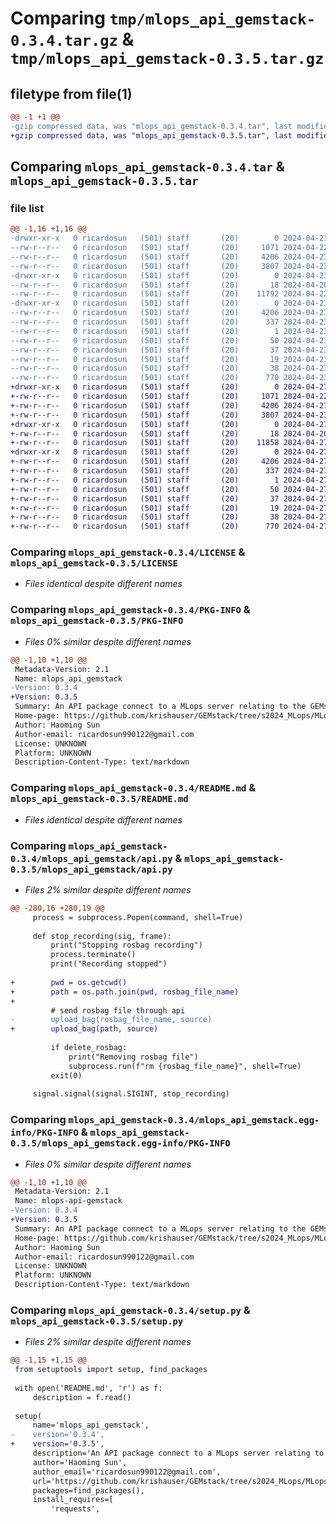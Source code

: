 # Comparing `tmp/mlops_api_gemstack-0.3.4.tar.gz` & `tmp/mlops_api_gemstack-0.3.5.tar.gz`

## filetype from file(1)

```diff
@@ -1 +1 @@
-gzip compressed data, was "mlops_api_gemstack-0.3.4.tar", last modified: Tue Apr 23 13:18:25 2024, max compression
+gzip compressed data, was "mlops_api_gemstack-0.3.5.tar", last modified: Sat Apr 27 16:14:36 2024, max compression
```

## Comparing `mlops_api_gemstack-0.3.4.tar` & `mlops_api_gemstack-0.3.5.tar`

### file list

```diff
@@ -1,16 +1,16 @@
-drwxr-xr-x   0 ricardosun   (501) staff       (20)        0 2024-04-23 13:18:25.800298 mlops_api_gemstack-0.3.4/
--rw-r--r--   0 ricardosun   (501) staff       (20)     1071 2024-04-22 05:08:20.000000 mlops_api_gemstack-0.3.4/LICENSE
--rw-r--r--   0 ricardosun   (501) staff       (20)     4206 2024-04-23 13:18:25.768538 mlops_api_gemstack-0.3.4/PKG-INFO
--rw-r--r--   0 ricardosun   (501) staff       (20)     3807 2024-04-23 07:20:14.000000 mlops_api_gemstack-0.3.4/README.md
-drwxr-xr-x   0 ricardosun   (501) staff       (20)        0 2024-04-23 13:18:25.673971 mlops_api_gemstack-0.3.4/mlops_api_gemstack/
--rw-r--r--   0 ricardosun   (501) staff       (20)       18 2024-04-20 05:10:06.000000 mlops_api_gemstack-0.3.4/mlops_api_gemstack/__init__.py
--rw-r--r--   0 ricardosun   (501) staff       (20)    11792 2024-04-22 03:59:28.000000 mlops_api_gemstack-0.3.4/mlops_api_gemstack/api.py
-drwxr-xr-x   0 ricardosun   (501) staff       (20)        0 2024-04-23 13:18:25.767519 mlops_api_gemstack-0.3.4/mlops_api_gemstack.egg-info/
--rw-r--r--   0 ricardosun   (501) staff       (20)     4206 2024-04-23 13:18:25.000000 mlops_api_gemstack-0.3.4/mlops_api_gemstack.egg-info/PKG-INFO
--rw-r--r--   0 ricardosun   (501) staff       (20)      337 2024-04-23 13:18:25.000000 mlops_api_gemstack-0.3.4/mlops_api_gemstack.egg-info/SOURCES.txt
--rw-r--r--   0 ricardosun   (501) staff       (20)        1 2024-04-23 13:18:25.000000 mlops_api_gemstack-0.3.4/mlops_api_gemstack.egg-info/dependency_links.txt
--rw-r--r--   0 ricardosun   (501) staff       (20)       50 2024-04-23 13:18:25.000000 mlops_api_gemstack-0.3.4/mlops_api_gemstack.egg-info/entry_points.txt
--rw-r--r--   0 ricardosun   (501) staff       (20)       37 2024-04-23 13:18:25.000000 mlops_api_gemstack-0.3.4/mlops_api_gemstack.egg-info/requires.txt
--rw-r--r--   0 ricardosun   (501) staff       (20)       19 2024-04-23 13:18:25.000000 mlops_api_gemstack-0.3.4/mlops_api_gemstack.egg-info/top_level.txt
--rw-r--r--   0 ricardosun   (501) staff       (20)       38 2024-04-23 13:18:25.800993 mlops_api_gemstack-0.3.4/setup.cfg
--rw-r--r--   0 ricardosun   (501) staff       (20)      770 2024-04-23 13:17:56.000000 mlops_api_gemstack-0.3.4/setup.py
+drwxr-xr-x   0 ricardosun   (501) staff       (20)        0 2024-04-27 16:14:36.545481 mlops_api_gemstack-0.3.5/
+-rw-r--r--   0 ricardosun   (501) staff       (20)     1071 2024-04-22 05:08:20.000000 mlops_api_gemstack-0.3.5/LICENSE
+-rw-r--r--   0 ricardosun   (501) staff       (20)     4206 2024-04-27 16:14:36.544282 mlops_api_gemstack-0.3.5/PKG-INFO
+-rw-r--r--   0 ricardosun   (501) staff       (20)     3807 2024-04-23 07:20:14.000000 mlops_api_gemstack-0.3.5/README.md
+drwxr-xr-x   0 ricardosun   (501) staff       (20)        0 2024-04-27 16:14:36.537112 mlops_api_gemstack-0.3.5/mlops_api_gemstack/
+-rw-r--r--   0 ricardosun   (501) staff       (20)       18 2024-04-20 05:10:06.000000 mlops_api_gemstack-0.3.5/mlops_api_gemstack/__init__.py
+-rw-r--r--   0 ricardosun   (501) staff       (20)    11858 2024-04-27 16:12:50.000000 mlops_api_gemstack-0.3.5/mlops_api_gemstack/api.py
+drwxr-xr-x   0 ricardosun   (501) staff       (20)        0 2024-04-27 16:14:36.543370 mlops_api_gemstack-0.3.5/mlops_api_gemstack.egg-info/
+-rw-r--r--   0 ricardosun   (501) staff       (20)     4206 2024-04-27 16:14:36.000000 mlops_api_gemstack-0.3.5/mlops_api_gemstack.egg-info/PKG-INFO
+-rw-r--r--   0 ricardosun   (501) staff       (20)      337 2024-04-27 16:14:36.000000 mlops_api_gemstack-0.3.5/mlops_api_gemstack.egg-info/SOURCES.txt
+-rw-r--r--   0 ricardosun   (501) staff       (20)        1 2024-04-27 16:14:36.000000 mlops_api_gemstack-0.3.5/mlops_api_gemstack.egg-info/dependency_links.txt
+-rw-r--r--   0 ricardosun   (501) staff       (20)       50 2024-04-27 16:14:36.000000 mlops_api_gemstack-0.3.5/mlops_api_gemstack.egg-info/entry_points.txt
+-rw-r--r--   0 ricardosun   (501) staff       (20)       37 2024-04-27 16:14:36.000000 mlops_api_gemstack-0.3.5/mlops_api_gemstack.egg-info/requires.txt
+-rw-r--r--   0 ricardosun   (501) staff       (20)       19 2024-04-27 16:14:36.000000 mlops_api_gemstack-0.3.5/mlops_api_gemstack.egg-info/top_level.txt
+-rw-r--r--   0 ricardosun   (501) staff       (20)       38 2024-04-27 16:14:36.545733 mlops_api_gemstack-0.3.5/setup.cfg
+-rw-r--r--   0 ricardosun   (501) staff       (20)      770 2024-04-27 16:13:00.000000 mlops_api_gemstack-0.3.5/setup.py
```

### Comparing `mlops_api_gemstack-0.3.4/LICENSE` & `mlops_api_gemstack-0.3.5/LICENSE`

 * *Files identical despite different names*

### Comparing `mlops_api_gemstack-0.3.4/PKG-INFO` & `mlops_api_gemstack-0.3.5/PKG-INFO`

 * *Files 0% similar despite different names*

```diff
@@ -1,10 +1,10 @@
 Metadata-Version: 2.1
 Name: mlops_api_gemstack
-Version: 0.3.4
+Version: 0.3.5
 Summary: An API package connect to a MLops server relating to the GEMstack project.
 Home-page: https://github.com/krishauser/GEMstack/tree/s2024_MLops/MLops/mlops_api_gemstack
 Author: Haoming Sun
 Author-email: ricardosun990122@gmail.com
 License: UNKNOWN
 Platform: UNKNOWN
 Description-Content-Type: text/markdown
```

### Comparing `mlops_api_gemstack-0.3.4/README.md` & `mlops_api_gemstack-0.3.5/README.md`

 * *Files identical despite different names*

### Comparing `mlops_api_gemstack-0.3.4/mlops_api_gemstack/api.py` & `mlops_api_gemstack-0.3.5/mlops_api_gemstack/api.py`

 * *Files 2% similar despite different names*

```diff
@@ -280,16 +280,19 @@
     process = subprocess.Popen(command, shell=True)
 
     def stop_recording(sig, frame):
         print("Stopping rosbag recording")
         process.terminate()
         print("Recording stopped")
 
+        pwd = os.getcwd()
+        path = os.path.join(pwd, rosbag_file_name)
+
         # send rosbag file through api
-        upload_bag(rosbag_file_name, source)
+        upload_bag(path, source)
        
         if delete_rosbag:
             print("Removing rosbag file")
             subprocess.run(f"rm {rosbag_file_name}", shell=True)
         exit(0)
 
     signal.signal(signal.SIGINT, stop_recording)
```

### Comparing `mlops_api_gemstack-0.3.4/mlops_api_gemstack.egg-info/PKG-INFO` & `mlops_api_gemstack-0.3.5/mlops_api_gemstack.egg-info/PKG-INFO`

 * *Files 0% similar despite different names*

```diff
@@ -1,10 +1,10 @@
 Metadata-Version: 2.1
 Name: mlops-api-gemstack
-Version: 0.3.4
+Version: 0.3.5
 Summary: An API package connect to a MLops server relating to the GEMstack project.
 Home-page: https://github.com/krishauser/GEMstack/tree/s2024_MLops/MLops/mlops_api_gemstack
 Author: Haoming Sun
 Author-email: ricardosun990122@gmail.com
 License: UNKNOWN
 Platform: UNKNOWN
 Description-Content-Type: text/markdown
```

### Comparing `mlops_api_gemstack-0.3.4/setup.py` & `mlops_api_gemstack-0.3.5/setup.py`

 * *Files 2% similar despite different names*

```diff
@@ -1,15 +1,15 @@
 from setuptools import setup, find_packages
 
 with open('README.md', 'r') as f:
     description = f.read()
 
 setup(
     name='mlops_api_gemstack',
-    version='0.3.4',
+    version='0.3.5',
     description='An API package connect to a MLops server relating to the GEMstack project.',
     author='Haoming Sun',
     author_email='ricardosun990122@gmail.com',
     url='https://github.com/krishauser/GEMstack/tree/s2024_MLops/MLops/mlops_api_gemstack',
     packages=find_packages(),
     install_requires=[
         'requests',
```

